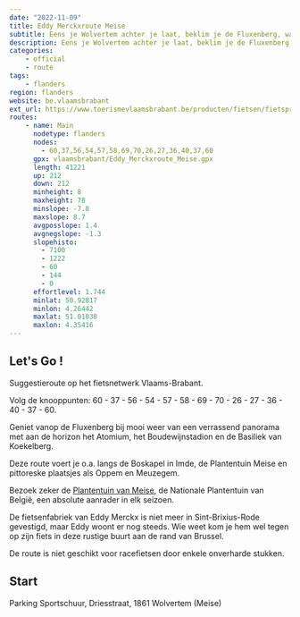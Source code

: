 ```yaml
---
date: "2022-11-09"
title: Eddy Merckxroute Meise
subtitle: Eens je Wolvertem achter je laat, beklim je de Fluxenberg, waar je geniet van een adembenemend panorama over Brussel
description: Eens je Wolvertem achter je laat, beklim je de Fluxenberg, waar je geniet van een adembenemend panorama over Brussel. Deze route voert je o.a. langs de Boskapel in Imde, de Plantentuin Meise en pittoreske plaatsjes als Oppem en Meuzegem.
categories:
    - official
    - route
tags:
    - flanders
region: flanders
website: be.vlaamsbrabant
ext_url: https://www.toerismevlaamsbrabant.be/producten/fietsen/fietsproducten/eddy-merckxroute-meise/index.html
routes:
    - name: Main
      nodetype: flanders
      nodes:
        - 60,37,56,54,57,58,69,70,26,27,36,40,37,60
      gpx: vlaamsbrabant/Eddy_Merckxroute_Meise.gpx
      length: 41221
      up: 212
      down: 212
      minheight: 8
      maxheight: 78
      minslope: -7.8
      maxslope: 8.7
      avgposslope: 1.4
      avgnegslope: -1.3
      slopehisto:
        - 7100
        - 1222
        - 60
        - 144
        - 0
      effortlevel: 1.744
      minlat: 50.92817
      minlon: 4.26442
      maxlat: 51.01038
      maxlon: 4.35416
---
```


## Let's Go ! 

Suggestieroute op het fietsnetwerk Vlaams-Brabant.

Volg de knooppunten: 60 - 37 - 56 - 54 - 57 - 58 - 69 - 70 - 26 - 27 - 36 - 40 - 37 - 60.

Geniet vanop de Fluxenberg bij mooi weer van een verrassend panorama met aan de horizon het Atomium, het Boudewijnstadion en de Basiliek van Koekelberg.

Deze route voert je o.a. langs de Boskapel in Imde, de Plantentuin Meise en pittoreske plaatsjes als Oppem en Meuzegem.

Bezoek zeker de [Plantentuin van Meise](https://www.toerismevlaamsbrabant.be/producten/bezoeken/bezienswaardigheden/plantentuin-meise/), de Nationale Plantentuin van België, een absolute aanrader in elk seizoen.

De fietsenfabriek van Eddy Merckx is niet meer in Sint-Brixius-Rode gevestigd, maar Eddy woont er nog steeds. Wie weet kom je hem wel tegen op zijn fiets in deze rustige buurt aan de rand van Brussel.

De route is niet geschikt voor racefietsen door enkele onverharde stukken.

## Start

Parking Sportschuur, Driesstraat, 1861 Wolvertem (Meise)
